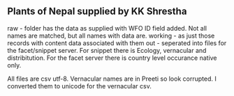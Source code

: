 ## Plants of Nepal supplied by KK Shrestha

raw - folder has the data as supplied with WFO ID field added. Not all names are matched, but all names with data are.
working - as just those records with content data associated with them
out - seperated into files for the facet/snippet server. For snippet there is Ecology, vernacular and distribitution. For the facet server there is country level occurance native only.

All files are csv utf-8. Vernacular names are in Preeti so look corrupted. I converted them to unicode for the vernacular csv.
